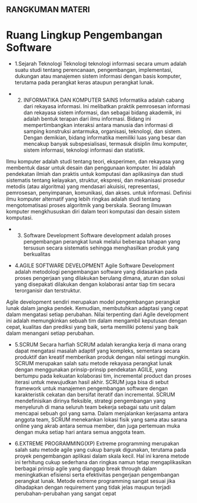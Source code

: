 ## RANGKUMAN MATERI

# Ruang Lingkup Pengembangan Software
* 1.Sejarah Teknologi Teknologi
teknologi informasi secara umum adalah suatu studi tentang perencanaan, pengembangan, implementasi, dukungan atau manajemen sistem informasi dengan basis komputer, terutama pada perangkat keras ataupun perangkat lunak.

* 2. INFORMATIKA DAN KOMPUTER SAINS
Informatika adalah cabang dari rekayasa informasi. Ini melibatkan praktik pemrosesan informasi dan rekayasa sistem informasi, dan sebagai bidang akademik, ini adalah bentuk terapan dari ilmu informasi. Bidang ini mempertimbangkan interaksi antara manusia dan informasi di samping konstruksi antarmuka, organisasi, teknologi, dan sistem. Dengan demikian, bidang informatika memiliki luas yang besar dan mencakup banyak subspesialisasi, termasuk disiplin ilmu komputer, sistem informasi, teknologi informasi dan statistik. 

Ilmu komputer adalah studi tentang teori, eksperimen, dan rekayasa yang membentuk dasar untuk desain dan penggunaan komputer. Ini adalah pendekatan ilmiah dan praktis untuk komputasi dan aplikasinya dan studi sistematis tentang kelayakan, struktur, ekspresi, dan mekanisasi prosedur metodis (atau algoritma) yang mendasari akuisisi, representasi, pemrosesan, penyimpanan, komunikasi, dan akses. untuk informasi. Definisi ilmu komputer alternatif yang lebih ringkas adalah studi tentang mengotomatisasi proses algoritmik yang berskala. Seorang ilmuwan komputer mengkhususkan diri dalam teori komputasi dan desain sistem komputasi.

* 3. Software Development
Software development adalah proses pengembangan perangkat lunak melalui beberapa tahapan yang tersusun secara sistematis sehingga menghasilkan produk yang berkualitas

* 4.AGILE SOFTWARE DEVELOPMENT
Agile Software Development adalah metodologi pengembangan software yang didasarkan pada proses pengerjaan yang dilakukan berulang dimana, aturan dan solusi yang disepakati dilakukan dengan kolaborasi antar tiap tim secara terorganisir dan terstruktur.

Agile development sendiri merupakan model pengembangan perangkat lunak dalam jangka pendek. Kemudian, membutuhkan adaptasi yang cepat dalam mengatasi setiap perubahan. Nilai terpenting dari Agile development ini adalah memungkinkan sebuah tim dalam mengambil keputusan dengan cepat, kualitas dan prediksi yang baik, serta memiliki potensi yang baik dalam menangani setiap perubahan.

* 5.SCRUM
Secara harfiah SCRUM adalah kerangka kerja di mana orang dapat mengatasi masalah adaptif yang kompleks, sementara secara produktif dan kreatif memberikan produk dengan nilai setinggi mungkin. SCRUM merupakan salah satu metode rekayasa perangkat lunak dengan menggunakan prinsip-prinsip pendekatan AGILE, yang bertumpu pada kekuatan kolaborasi tim, incremental product dan proses iterasi untuk mewujudkan hasil akhir.
SCRUM juga bisa di sebut framework untuk manajemen pengembangan software dengan karakteristik cekatan dan bersifat iteratif dan incremental. SCRUM mendefinisikan dirinya fleksible, strategi pengembangan yang menyeluruh di mana seluruh team bekerja sebagai satu unit dalam mencapai sebuah gol yang sama. Dalam menjalankan kerjasama antara anggota team, SCRUM menekankan lokasi fisik yang sama atau sarana online yang akrab antara semua member, dan juga pertemuan muka dengan muka setiap hari antara semua anggota team.

* 6.EXTREME PROGRAMMING(XP)
Extreme programming merupakan salah satu metode agile yang cukup banyak digunakan, terutama pada proyek pengembangan aplikasi dalam skala kecil. Hal ini karena metode ini terhitung cukup sederhana dan ringkas namun tetap mengaplikasikan berbagai prinsip agile yang dianggap break through dalam meningkatkan efisiensi serta efektivitas pengerjaan pengembangan perangkat lunak. Metode extreme programming sangat sesuai jika dihadapkan dengan requirement yang tidak jelas maupun terjadi perubahan-perubahan yang sangat cepat

